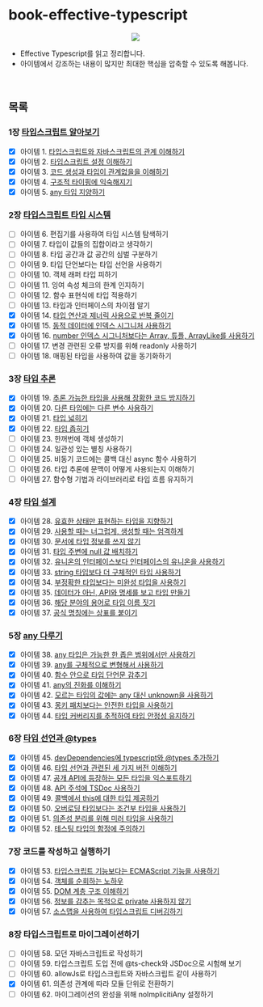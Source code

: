 # book-effective-typescript

<p align="center"><img src="https://user-images.githubusercontent.com/76744586/214593609-d631e094-c0f4-4b78-8839-d30d6e291a63.jpeg"></p>

- Effective Typescript를 읽고 정리합니다.
- 아이템에서 강조하는 내용이 많지만 최대한 핵심을 압축할 수 있도록 해봅니다.

<br>

## 목록

### 1장 [타입스크립트 알아보기](https://github.com/okdol1/Book-Effective-TypeScript/tree/main/ch01_%ED%83%80%EC%9E%85%EC%8A%A4%ED%81%AC%EB%A6%BD%ED%8A%B8_%EC%95%8C%EC%95%84%EB%B3%B4%EA%B8%B0)

- [x] 아이템 1. [타입스크립트와 자바스크립트의 관계 이해하기](https://github.com/okdol1/Book-Effective-TypeScript/blob/main/ch01_%ED%83%80%EC%9E%85%EC%8A%A4%ED%81%AC%EB%A6%BD%ED%8A%B8_%EC%95%8C%EC%95%84%EB%B3%B4%EA%B8%B0/item01.md)
- [x] 아이템 2. [타입스크립트 설정 이해하기](https://github.com/okdol1/Book-Effective-TypeScript/blob/main/ch01_%ED%83%80%EC%9E%85%EC%8A%A4%ED%81%AC%EB%A6%BD%ED%8A%B8_%EC%95%8C%EC%95%84%EB%B3%B4%EA%B8%B0/item02.md)
- [x] 아이템 3. [코드 생성과 타입이 관계없을을 이해하기](https://github.com/okdol1/Book-Effective-TypeScript/blob/main/ch01_%ED%83%80%EC%9E%85%EC%8A%A4%ED%81%AC%EB%A6%BD%ED%8A%B8_%EC%95%8C%EC%95%84%EB%B3%B4%EA%B8%B0/item03.md)
- [x] 아이템 4. [구조적 타이핑에 익숙해지기](https://github.com/okdol1/Book-Effective-TypeScript/blob/main/ch01_%ED%83%80%EC%9E%85%EC%8A%A4%ED%81%AC%EB%A6%BD%ED%8A%B8_%EC%95%8C%EC%95%84%EB%B3%B4%EA%B8%B0/item04.md)
- [x] 아이템 5. [any 타입 지양하기](https://github.com/okdol1/Book-Effective-TypeScript/blob/main/ch01_%ED%83%80%EC%9E%85%EC%8A%A4%ED%81%AC%EB%A6%BD%ED%8A%B8_%EC%95%8C%EC%95%84%EB%B3%B4%EA%B8%B0/item05.md)

### 2장 [타입스크립트 타입 시스템](https://github.com/okdol1/Book-Effective-TypeScript/tree/main/ch02_%ED%83%80%EC%9E%85%EC%8A%A4%ED%81%AC%EB%A6%BD%ED%8A%B8_%ED%83%80%EC%9E%85_%EC%8B%9C%EC%8A%A4%ED%85%9C)

- [ ] 아이템 6. 편집기를 사용하여 타입 시스템 탐색하기
- [ ] 아이템 7. 타입이 값들의 집합이라고 생각하기
- [ ] 아이템 8. 타입 공간과 값 공간의 심벌 구분하기
- [ ] 아이템 9. 타입 단언보다는 타입 선언을 사용하기
- [ ] 아이템 10. 객체 래퍼 타입 피하기
- [ ] 아이템 11. 잉여 속성 체크의 한계 인지하기
- [ ] 아이템 12. 함수 표현식에 타입 적용하기
- [ ] 아이템 13. 타입과 인터페이스의 차이점 알기
- [x] 아이템 14. [타입 연산과 제너릭 사용으로 반복 줄이기](https://github.com/okdol1/Book-Effective-TypeScript/blob/main/ch02_%ED%83%80%EC%9E%85%EC%8A%A4%ED%81%AC%EB%A6%BD%ED%8A%B8_%ED%83%80%EC%9E%85_%EC%8B%9C%EC%8A%A4%ED%85%9C/item14.md)
- [x] 아이템 15. [동적 데이터에 인덱스 시그니처 사용하기](https://github.com/okdol1/Book-Effective-TypeScript/blob/main/ch02_%ED%83%80%EC%9E%85%EC%8A%A4%ED%81%AC%EB%A6%BD%ED%8A%B8_%ED%83%80%EC%9E%85_%EC%8B%9C%EC%8A%A4%ED%85%9C/item15.md)
- [x] 아이템 16. [number 인덱스 시그니처보다는 Array, 튜플, ArrayLike를 사용하기](https://github.com/okdol1/Book-Effective-TypeScript/blob/main/ch02_%ED%83%80%EC%9E%85%EC%8A%A4%ED%81%AC%EB%A6%BD%ED%8A%B8_%ED%83%80%EC%9E%85_%EC%8B%9C%EC%8A%A4%ED%85%9C/item16.md)
- [ ] 아이템 17. 변경 관련된 오류 방지를 위해 readonly 사용하기
- [ ] 아이템 18. 매핑된 타입을 사용하여 값을 동기화하기

### 3장 [타입 추론](https://github.com/okdol1/Book-Effective-TypeScript/tree/main/ch03_%ED%83%80%EC%9E%85_%EC%B6%94%EB%A1%A0)

- [x] 아이템 19. [추론 가능한 타입을 사용해 장황한 코드 방지하기](https://github.com/okdol1/Book-Effective-TypeScript/blob/main/ch03_%ED%83%80%EC%9E%85_%EC%B6%94%EB%A1%A0/item19.md)
- [x] 아이템 20. [다른 타입에는 다른 변수 사용하기](https://github.com/okdol1/Book-Effective-TypeScript/blob/main/ch03_%ED%83%80%EC%9E%85_%EC%B6%94%EB%A1%A0/item20.md)
- [x] 아이템 21. [타입 넓히기](https://github.com/okdol1/Book-Effective-TypeScript/blob/main/ch03_%ED%83%80%EC%9E%85_%EC%B6%94%EB%A1%A0/item21.md)
- [x] 아이템 22. [타입 좁히기](https://github.com/okdol1/Book-Effective-TypeScript/blob/main/ch03_%ED%83%80%EC%9E%85_%EC%B6%94%EB%A1%A0/item22.md)
- [ ] 아이템 23. 한꺼번에 객체 생성하기
- [ ] 아이템 24. 일관성 있는 별칭 사용하기
- [ ] 아이템 25. 비동기 코드에는 콜백 대신 async 함수 사용하기
- [ ] 아이템 26. 타입 추론에 문맥이 어떻게 사용되는지 이해하기
- [ ] 아이템 27. 함수형 기법과 라이브러리로 타입 흐름 유지하기

### 4장 [타입 설계](https://github.com/okdol1/Book-Effective-TypeScript/tree/main/ch04_%ED%83%80%EC%9E%85_%EC%84%A4%EA%B3%84)

- [x] 아이템 28. [유효한 상태만 표현하는 타입을 지향하기](https://github.com/okdol1/Book-Effective-TypeScript/blob/main/ch04_%ED%83%80%EC%9E%85_%EC%84%A4%EA%B3%84/item28.md)
- [x] 아이템 29. [사용할 때는 너그럽게, 생성할 때는 엄격하게](https://github.com/okdol1/Book-Effective-TypeScript/blob/main/ch04_%ED%83%80%EC%9E%85_%EC%84%A4%EA%B3%84/item29.md)
- [x] 아이템 30. [문서에 타입 정보를 쓰지 않기](https://github.com/okdol1/Book-Effective-TypeScript/blob/main/ch04_%ED%83%80%EC%9E%85_%EC%84%A4%EA%B3%84/item30.md)
- [x] 아이템 31. [타입 주변에 null 값 배치하기](https://github.com/okdol1/Book-Effective-TypeScript/blob/main/ch04_%ED%83%80%EC%9E%85_%EC%84%A4%EA%B3%84/item31.md)
- [x] 아이템 32. [유니온의 인터페이스보다 인터페이스의 유니온을 사용하기](https://github.com/okdol1/Book-Effective-TypeScript/blob/main/ch04_%ED%83%80%EC%9E%85_%EC%84%A4%EA%B3%84/item32.md)
- [x] 아이템 33. [string 타입보다 더 구체적인 타입 사용하기](https://github.com/okdol1/Book-Effective-TypeScript/blob/main/ch04_%ED%83%80%EC%9E%85_%EC%84%A4%EA%B3%84/item33.md)
- [x] 아이템 34. [부정확한 타입보다는 미완성 타입을 사용하기](https://github.com/okdol1/Book-Effective-TypeScript/blob/main/ch04_%ED%83%80%EC%9E%85_%EC%84%A4%EA%B3%84/item34.md)
- [x] 아이템 35. [데이터가 아닌, API와 명세를 보고 타입 만들기](https://github.com/okdol1/Book-Effective-TypeScript/blob/main/ch04_%ED%83%80%EC%9E%85_%EC%84%A4%EA%B3%84/item35.md)
- [x] 아이템 36. [해당 분야의 용어로 타입 이름 짓기](https://github.com/okdol1/Book-Effective-TypeScript/blob/main/ch04_%ED%83%80%EC%9E%85_%EC%84%A4%EA%B3%84/item36.md)
- [x] 아이템 37. [공식 명칭에는 상표를 붙이기](https://github.com/okdol1/Book-Effective-TypeScript/blob/main/ch04_%ED%83%80%EC%9E%85_%EC%84%A4%EA%B3%84/item37.md)

### 5장 [any 다루기](https://github.com/okdol1/Book-Effective-TypeScript/tree/main/ch05_any_%EB%8B%A4%EB%A3%A8%EA%B8%B0)

- [x] 아이템 38. [any 타입은 가능한 한 좁은 범위에서만 사용하기](https://github.com/okdol1/Book-Effective-TypeScript/blob/main/ch05_any_%EB%8B%A4%EB%A3%A8%EA%B8%B0/item38.md)
- [x] 아이템 39. [any를 구체적으로 변형해서 사용하기](https://github.com/okdol1/Book-Effective-TypeScript/blob/main/ch05_any_%EB%8B%A4%EB%A3%A8%EA%B8%B0/item39.md)
- [x] 아이템 40. [함수 안으로 타입 단언문 감추기](https://github.com/okdol1/Book-Effective-TypeScript/blob/main/ch05_any_%EB%8B%A4%EB%A3%A8%EA%B8%B0/item40.md)
- [x] 아이템 41. [any의 진화를 이해하기](https://github.com/okdol1/Book-Effective-TypeScript/blob/main/ch05_any_%EB%8B%A4%EB%A3%A8%EA%B8%B0/item41.md)
- [x] 아이템 42. [모르는 타입의 값에는 any 대신 unknown을 사용하기](https://github.com/okdol1/Book-Effective-TypeScript/blob/main/ch05_any_%EB%8B%A4%EB%A3%A8%EA%B8%B0/item42.md)
- [x] 아이템 43. [몽키 패치보다는 안전한 타입을 사용하기](https://github.com/okdol1/Book-Effective-TypeScript/blob/main/ch05_any_%EB%8B%A4%EB%A3%A8%EA%B8%B0/item43.md)
- [x] 아이템 44. [타입 커버리지를 추적하여 타입 안정성 유지하기](https://github.com/okdol1/Book-Effective-TypeScript/blob/main/ch05_any_%EB%8B%A4%EB%A3%A8%EA%B8%B0/item44.md)

### 6장 [타입 선언과 @types](https://github.com/okdol1/Book-Effective-TypeScript/tree/main/ch06_%ED%83%80%EC%9E%85_%EC%84%A0%EC%96%B8%EA%B3%BC_%40types)

- [x] 아이템 45. [devDependencies에 typescript와 @types 추가하기](https://github.com/okdol1/Book-Effective-TypeScript/blob/main/ch06_%ED%83%80%EC%9E%85_%EC%84%A0%EC%96%B8%EA%B3%BC_%40types/item45.md)
- [x] 아이템 46. [타입 선언과 관련된 세 가지 버전 이해하기](https://github.com/okdol1/Book-Effective-TypeScript/blob/main/ch06_%ED%83%80%EC%9E%85_%EC%84%A0%EC%96%B8%EA%B3%BC_%40types/item46.md)
- [x] 아이템 47. [공개 API에 등장하는 모든 타입을 익스포트하기](https://github.com/okdol1/Book-Effective-TypeScript/blob/main/ch06_%ED%83%80%EC%9E%85_%EC%84%A0%EC%96%B8%EA%B3%BC_%40types/item47.md)
- [x] 아이템 48. [API 주석에 TSDoc 사용하기](https://github.com/okdol1/Book-Effective-TypeScript/blob/main/ch06_%ED%83%80%EC%9E%85_%EC%84%A0%EC%96%B8%EA%B3%BC_%40types/item48.md)
- [x] 아이템 49. [콜백에서 this에 대한 타입 제공하기](https://github.com/okdol1/Book-Effective-TypeScript/blob/main/ch06_%ED%83%80%EC%9E%85_%EC%84%A0%EC%96%B8%EA%B3%BC_%40types/item49.md)
- [x] 아이템 50. [오버로딩 타입보다는 조건부 타입을 사용하기](https://github.com/okdol1/Book-Effective-TypeScript/blob/main/ch06_%ED%83%80%EC%9E%85_%EC%84%A0%EC%96%B8%EA%B3%BC_%40types/item50.md)
- [x] 아이템 51. [의존성 분리를 위해 미러 타입을 사용하기](https://github.com/okdol1/Book-Effective-TypeScript/blob/main/ch06_%ED%83%80%EC%9E%85_%EC%84%A0%EC%96%B8%EA%B3%BC_%40types/item51.md)
- [x] 아이템 52. [테스팅 타입의 함정에 주의하기](https://github.com/okdol1/Book-Effective-TypeScript/blob/main/ch06_%ED%83%80%EC%9E%85_%EC%84%A0%EC%96%B8%EA%B3%BC_%40types/item52.md)

### 7장 코드를 작성하고 실행하기

- [x] 아이템 53. [타입스크립트 기능보다는 ECMAScript 기능을 사용하기](https://github.com/okdol1/Book-Effective-TypeScript/blob/main/ch07_%EC%BD%94%EB%93%9C%EB%A5%BC_%EC%9E%91%EC%84%B1%ED%95%98%EA%B3%A0_%EC%8B%A4%ED%96%89%ED%95%98%EA%B8%B0/item53.md)
- [x] 아이템 54. [객체를 순회하는 노하우](https://github.com/okdol1/Book-Effective-TypeScript/blob/main/ch07_%EC%BD%94%EB%93%9C%EB%A5%BC_%EC%9E%91%EC%84%B1%ED%95%98%EA%B3%A0_%EC%8B%A4%ED%96%89%ED%95%98%EA%B8%B0/item54.md)
- [x] 아이템 55. [DOM 계층 구조 이해하기](https://github.com/okdol1/Book-Effective-TypeScript/blob/main/ch07_%EC%BD%94%EB%93%9C%EB%A5%BC_%EC%9E%91%EC%84%B1%ED%95%98%EA%B3%A0_%EC%8B%A4%ED%96%89%ED%95%98%EA%B8%B0/item55.md)
- [x] 아이템 56. [정보를 감추는 목적으로 private 사용하지 않기](https://github.com/okdol1/Book-Effective-TypeScript/blob/main/ch07_%EC%BD%94%EB%93%9C%EB%A5%BC_%EC%9E%91%EC%84%B1%ED%95%98%EA%B3%A0_%EC%8B%A4%ED%96%89%ED%95%98%EA%B8%B0/item56.md)
- [x] 아이템 57. [소스맵을 사용하여 타입스크립트 디버깅하기](https://github.com/okdol1/Book-Effective-TypeScript/blob/main/ch07_%EC%BD%94%EB%93%9C%EB%A5%BC_%EC%9E%91%EC%84%B1%ED%95%98%EA%B3%A0_%EC%8B%A4%ED%96%89%ED%95%98%EA%B8%B0/item57.md)

### 8장 타입스크립트로 마이그레이션하기

- [ ] 아이템 58. 모던 자바스크립트로 작성하기
- [ ] 아이템 59. 타입스크립트 도입 전에 @ts-check와 JSDoc으로 시험해 보기
- [ ] 아이템 60. allowJs로 타입스크립트와 자바스크립트 같이 사용하기
- [x] 아이템 61. 의존성 관계에 따라 모듈 단위로 전환하기
- [ ] 아이템 62. 마이그레이션의 완성을 위해 noImplicitiAny 설정하기

